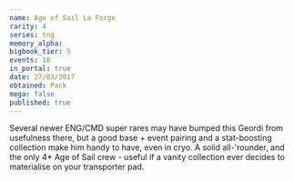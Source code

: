 ```yaml
---
name: Age of Sail La Forge
rarity: 4
series: tng
memory_alpha:
bigbook_tier: 5
events: 18
in_portal: true
date: 27/03/2017
obtained: Pack
mega: false
published: true
---
```


Several newer ENG/CMD super rares may have bumped this Geordi from usefulness there, but a good base + event pairing and a stat-boosting collection make him handy to have, even in cryo. A solid all-'rounder, and the only 4* Age of Sail crew - useful if a vanity collection ever decides to materialise on your transporter pad.
